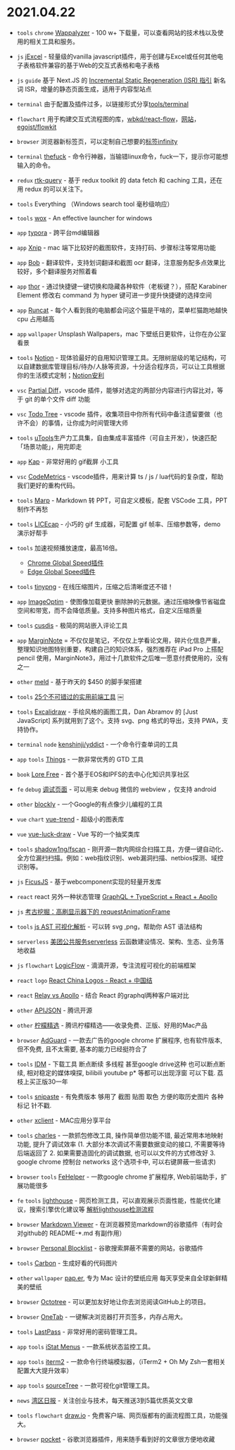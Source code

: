 # 2021.04.22

- `tools` `chrome` [Wappalyzer](https://chrome.google.com/webstore/detail/wappalyzer/gppongmhjkpfnbhagpmjfkannfbllamg) - 100 w+ 下载量，可以查看网站的技术栈以及使用的相关工具和服务。

- `js` [jExcel](https://gitee.com/mirrors/jExcel) - 轻量级的vanilla javascript插件，用于创建与Excel或任何其他电子表格软件兼容的基于Web的交互式表格和电子表格

- `js` `guide` 基于 Next.JS 的 [Incremental Static Regeneration (ISR) 指引](https://www.smashingmagazine.com/2021/04/incremental-static-regeneration-nextjs/) 新名词 ISR，增量的静态页面生成，适用于内容型站点

- `terminal` 由于配置及插件过多，以链接形式分享[tools/terminal](https://github.com/lencx/mtc/blob/main/docs/tech/tools/terminal.md)

- `flowchart` 用于构建交互式流程图的库，[wbkd/react-flow](https://github.com/wbkd/react-flow)，[网站](https://reactflow.dev)，[egoist/flowkit](https://github.com/egoist/flowkit)

- `browser` 浏览器新标签页，可以定制自己想要的[标签infinity](http://cn.infinitynewtab.com)

- `terminal` [thefuck](https://github.com/nvbn/thefuck) - 命令行神器，当输错linux命令，fuck一下，提示你可能想输入的命令。

- `redux` [rtk-query](https://github.com/rtk-incubator/rtk-query) - 基于 redux toolkit 的 data fetch 和 caching 工具，还在用 redux 的可以关注下。

- `tools` Everything （Windows search tool 毫秒级响应）

- `tools` [wox](http://www.wox.one) - An effective launcher for windows

- `app` [typora](https://www.typora.io) - 跨平台md编辑器

- `app` [Xnip](https://xnipapp.com/) - mac 端下比较好的截图软件，支持打码、步骤标注等常用功能

- `app` [Bob](https://github.com/ripperhe/Bob) - 翻译软件，支持划词翻译和截图 ocr 翻译，注意服务配多点效果比较好，多个翻译服务对照着看
- `app` [thor](https://github.com/gbammc/Thor) - 通过快捷键一键切换和隐藏各种软件（老板键？），搭配 Karabiner Element 修改右 command 为 hyper 键可进一步提升快捷键的选择空间
- `app` [Runcat](https://apps.apple.com/cn/app/runcat/id1429033973?mt=12) - 每个人看到我的电脑都会问这个猫是干啥的，菜单栏猫跑地越快 cpu 占用越高

- `app` `wallpaper` Unsplash Wallpapers，mac 下壁纸日更软件，让你在办公室看景

- `tools` [Notion](https://www.notion.so/) - 现体验最好的自用知识管理工具。无限树层级的笔记结构，可以自建数据库管理目标/待办/人脉等资源，十分适合程序员，可以让工具根据你的生活模式定制；[Notion安利](https://www.yuque.com/huorunquan/blog/rtvix8)

- `vsc` [Partial Diff](https://marketplace.visualstudio.com/items?itemName=ryu1kn.partial-diff)，vscode 插件，能够对选定的两部分内容进行内容比对，等于 git 的单个文件 diff 功能

- `vsc` [Todo Tree](https://marketplace.visualstudio.com/items?itemName=Gruntfuggly.todo-tree) - vscode 插件，收集项目中你所有代码中备注遗留要做（也许不会）的事情，让你成为时间管理大师

- `tools` [uTools](https://u.tools)生产力工具集，自由集成丰富插件（可自主开发），快速匹配「场景功能」，用完即走

- `app` [Kap](https://getkap.co) - 非常好用的 gif截屏 小工具

- `vsc` [CodeMetrics](https://marketplace.visualstudio.com/items?itemName=kisstkondoros.vscode-codemetrics) - vscode插件，用来计算 ts / js / lua代码的复杂度，帮助我们更好的重构代码。

- `tools` [Marp](https://sspai.com/post/55718) - Markdown 转 PPT，可自定义模板，配套 VSCode 工具，PPT 制作不再愁

- `tools` [LICEcap](https://www.cockos.com/licecap) - 小巧的 gif 生成器，可配置 gif 帧率、压缩参数等，demo 演示好帮手

- `tools` 加速视频播放速度，最高16倍。
  - [Chrome Global Speed插件](https://chrome.google.com/webstore/detail/global-speed/jpbjcnkcffbooppibceonlgknpkniiff?utm_source=chrome-ntp-icon)
  - [Edge Global Speed插件](https://microsoftedge.microsoft.com/addons/detail/global-speed-%E8%A7%86%E9%A2%91%E9%80%9F%E5%BA%A6%E6%8E%A7%E5%88%B6/mjhlabbcmjflkpjknnicihkfnmbdfced?hl=zh-CN)

- `tools` [tinypng](https://tinypng.com) - 在线压缩图片，压缩之后清晰度还不错！

- `app` [ImageOptim](https://imageoptim.com/mac) - 使图像加载更快 删除肿的元数据。通过压缩映像节省磁盘空间和带宽，而不会降低质量。支持多种图片格式，自定义压缩质量

- `tools` [cusdis](https://github.com/djyde/cusdis) - 极简的网站嵌入评论工具

- `app` [MarginNote](https://www.marginnote.com/) = 不仅仅是笔记，不仅仅上学看论文用，碎片化信息严重，整理知识地图特别重要，构建自己的知识体系，强烈推荐在 iPad Pro 上搭配 pencil 使用，MarginNote3，用过十几款软件之后唯一愿意付费使用的，没有之一

- `other` [meld](https://meld.so) - 基于昨天的 $450 的脚手架搭建

- `tools` [25个不可错过的实用前端工具](https://mp.weixin.qq.com/s/y1yoMpbdgK024-tQnkP3TQ)
￼
- `tools` [Excalidraw](https://excalidraw.com) - 手绘风格的画图工具，Dan Abramov 的 [Just JavaScript] 系列就用到了这个。支持 svg、png 格式的导出，支持 PWA，支持协作。

- `terminal` `node` [kenshinji/yddict](https://github.com/kenshinji/yddict) - 一个命令行查单词的工具

- `app` `tools` [Things](https://culturedcode.com/things) - 一款非常优秀的 GTD 工具

- `book` [Lore Free](https://ebook2.lorefree.com/) - 首个基于EOS和IPFS的去中心化知识共享社区

- `fe` `debug` [调试页面](https://debugx5.qq.com) - 可以用来 debug 微信的 webview ，仅支持 android

- `other` [blockly](https://developers.google.com/blockly) - 一个Google的有点像少儿编程的工具

- `vue` `chart` [vue-trend](https://github.com/QingWei-Li/vue-trend) - 超级小的图表库

- `vue` [vue-luck-draw](https://github.com/LuckDraw/vue-luck-draw) - Vue 写的一个抽奖类库

- `tools` [shadow1ng/fscan](https://github.com/shadow1ng/fscan) - 刚开源一款内网综合扫描工具，方便一键自动化、全方位漏扫扫描。例如：web指纹识别、web漏洞扫描、netbios探测、域控识别等。

- `js` [FicusJS](https://docs.ficusjs.org/docs/getting-started) - 基于webcomponent实现的轻量开发库

- `react` react 另外一种状态管理 [GraphQL + TypeScript + React + Apollo](https://zhuanlan.zhihu.com/p/115068436)

- `js` [考古挖掘：高刷显示器下的 requestAnimationFrame](https://juejin.cn/post/6953541785217925151)

- `tools` [js AST 可视化解析](https://resources.jointjs.com/demos/javascript-ast) - 可以转 svg ,png，帮助你 AST 语法结构

- `serverless` [美团公共服务serverless](https://mp.weixin.qq.com/s/NlMP4-gf2dqt3foAKJmeQg) 云函数建设情况、架构、生态、业务落地收益

- `js` `flowchart` [LogicFlow](http://logic-flow.org/) - 滴滴开源，专注流程可视化的前端框架

- `react` `logo` [React China Logos - React + 中国结](https://github.com/reactchina/react-china-logo)

- `react` [Relay vs Apollo](https://www.prisma.io/blog/relay-vs-apollo-comparing-graphql-clients-for-react-apps-b40af58c1534) - 结合 React 的graphql两种客户端对比

- `other` [APIJSON](https://vincentcheng.github.io/apijson-doc/) - 腾讯开源

- `other` [柠檬精选](https://lemon.qq.com/lab) - 腾讯柠檬精选——收录免费、正版、好用的Mac产品

- `browser` [AdGuard](https://chrome.google.com/webstore/detail/adguard-adblocker/bgnkhhnnamicmpeenaelnjfhikgbkllg) - 一款去广告的google chrome 扩展程序, 也有软件版本, 但不免费, 且不太需要, 基本的能力已经挺符合了

- `tools` [IDM](https://www.internetdownloadmanager.com/) - 下载工具 断点断续 多线程 甚至google drive这种 也可以断点断续, 相对稳定的媒体嗅探, bilibili youtube p* 等都可以出现浮窗 可以下载. 荔枝上买正版30一年

- `tools` [snipaste](https://www.snipaste.com/) - 有免费版本 够用了 截图 贴图 取色 方便的取历史图片 各种标记 针不戳.

- `other` [xclient](https://xclient.info) - MAC应用分享平台

- `tools` [charles](https://www.charlesproxy.com/) - 一款抓包修改工具, 操作简单但功能不错, 最近常用本地映射功能, 提升了调试效率 (1. 大部分本次调试不需要数据变动的接口, 不需要等待后端返回了 2. 如果需要造固化的调试数据, 也可以以文件的方式修改好 3. google chrome 控制台 networks 这个选项卡中, 可以右键屏蔽一些请求)

- `browser` `tools` [FeHelper](https://github.com/zxlie/FeHelper) - 一款google chrome 扩展程序, Web前端助手，扩展功能很多

- `fe` `tools` [lighthouse](https://github.com/GoogleChrome/lighthouse) - 网页检测工具，可以直观展示页面性能，性能优化建议，搜索引擎优化建议等
[解析lighthouse检测流程](https://zhuanlan.zhihu.com/p/91365316)

- `browser` [Markdown Viewer](https://chrome.google.com/webstore/detail/markdown-viewer/ckkdlimhmcjmikdlpkmbgfkaikojcbjk) - 在浏览器预览markdown的谷歌插件（有时会对github的 README-*.md 有副作用）

- `browser` [Personal Blocklist](https://chrome.google.com/webstore/detail/personal-blocklistnot-by/cbbbhelcpfjhdcncigdlkabmjbgokmpg) - 谷歌搜索屏蔽不需要的网站，谷歌插件

- `tools` [Carbon](https://carbon.now.sh/) - 生成好看的代码图片

- `other` `wallpaper` [pap.er](https://paper.meiyuan.in/), 专为 Mac 设计的壁纸应用 每天享受来自全球新鲜精美的壁纸

- `browser` [Octotree](https://github.com/ovity/octotree) - 可以更加友好地让你去浏览阅读GitHub上的项目。

- `browser` [OneTab](https://chrome.google.com/webstore/detail/chphlpgkkbolifaimnlloiipkdnihall) - 一键解决浏览器打开页签多，内存占用大。

- `tools` [LastPass](https://chrome.google.com/webstore/detail/hdokiejnpimakedhajhdlcegeplioahd) - 非常好用的密码管理工具。

- `app` `tools` [iStat Menus](https://setapp.com/apps/istat-menus) - 一款系统状态监控工具。

- `app` `tools` [iterm2](https://iterm2.com/) - 一款命令行终端模拟器，（iTerm2 + Oh My Zsh一套相关配置大大提升效率）

- `app` `tools` [sourceTree](https://www.sourcetreeapp.com/) -  一款可视化git管理工具。

- `news` [湾区日报](https://wanqu.co/) - 关注创业与技术，每天推送3到5篇优质英文文章

- `tools` `flowchart` [draw.io](https://www.draw.io/) - 免费客户端、网页版都有的画流程图工具，功能强大。

- `browser` [pocket](https://getpocket.com) - 谷歌浏览器插件，用来随手看到好的文章很方便地收藏
